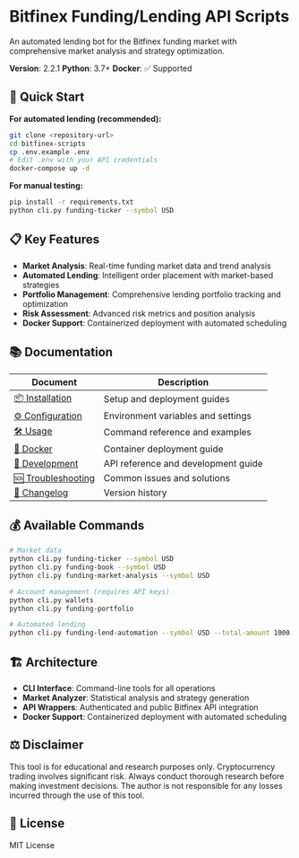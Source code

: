# Bitfinex Funding/Lending API Scripts

An automated lending bot for the Bitfinex funding market with comprehensive market analysis and strategy optimization.

**Version**: 2.2.1
**Python**: 3.7+
**Docker**: ✅ Supported

## 🚀 Quick Start

**For automated lending (recommended):**
```bash
git clone <repository-url>
cd bitfinex-scripts
cp .env.example .env
# Edit .env with your API credentials
docker-compose up -d
```

**For manual testing:**
```bash
pip install -r requirements.txt
python cli.py funding-ticker --symbol USD
```

## 📋 Key Features

- **Market Analysis**: Real-time funding market data and trend analysis
- **Automated Lending**: Intelligent order placement with market-based strategies
- **Portfolio Management**: Comprehensive lending portfolio tracking and optimization
- **Risk Assessment**: Advanced risk metrics and position analysis
- **Docker Support**: Containerized deployment with automated scheduling

## 📚 Documentation

| Document | Description |
|----------|-------------|
| [📦 Installation](docs/INSTALL.md) | Setup and deployment guides |
| [⚙️ Configuration](docs/CONFIG.md) | Environment variables and settings |
| [🛠️ Usage](docs/USAGE.md) | Command reference and examples |
| [🐳 Docker](docs/DOCKER.md) | Container deployment guide |
| [🔧 Development](docs/DEVELOPMENT.md) | API reference and development guide |
| [🆘 Troubleshooting](docs/TROUBLESHOOTING.md) | Common issues and solutions |
| [📝 Changelog](docs/CHANGELOG.md) | Version history |

## 💰 Available Commands

```bash
# Market data
python cli.py funding-ticker --symbol USD
python cli.py funding-book --symbol USD
python cli.py funding-market-analysis --symbol USD

# Account management (requires API keys)
python cli.py wallets
python cli.py funding-portfolio

# Automated lending
python cli.py funding-lend-automation --symbol USD --total-amount 1000 --min-order 150 --no-confirm
```

## 🏗️ Architecture

- **CLI Interface**: Command-line tools for all operations
- **Market Analyzer**: Statistical analysis and strategy generation
- **API Wrappers**: Authenticated and public Bitfinex API integration
- **Docker Support**: Containerized deployment with automated scheduling

## ⚖️ Disclaimer

This tool is for educational and research purposes only. Cryptocurrency trading involves significant risk. Always conduct thorough research before making investment decisions. The author is not responsible for any losses incurred through the use of this tool.

## 📄 License

MIT License